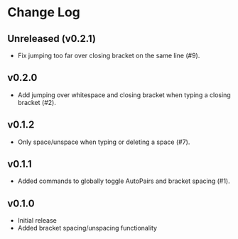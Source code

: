 # Change Log

## Unreleased (v0.2.1)

- Fix jumping too far over closing bracket on the same line (#9).

## v0.2.0

- Add jumping over whitespace and closing bracket when typing a closing bracket
  (#2).

## v0.1.2

- Only space/unspace when typing or deleting a space (#7).

## v0.1.1

- Added commands to globally toggle AutoPairs and bracket spacing (#1).

## v0.1.0

- Initial release
- Added bracket spacing/unspacing functionality
